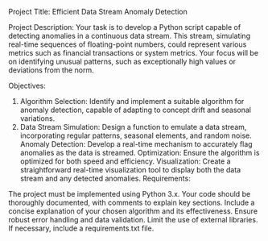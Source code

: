 Project Title:
Efficient Data Stream Anomaly Detection


Project Description:
Your task is to develop a Python script capable of detecting anomalies in a continuous data stream. This stream, simulating real-time sequences of floating-point numbers, could represent various metrics such as financial transactions or system metrics. Your focus will be on identifying unusual patterns, such as exceptionally high values or deviations from the norm.


Objectives:

1. Algorithm Selection: Identify and implement a suitable algorithm for anomaly detection, capable of adapting to concept drift and seasonal variations.
2. Data Stream Simulation: Design a function to emulate a data stream, incorporating regular patterns, seasonal elements, and random noise.
Anomaly Detection: Develop a real-time mechanism to accurately flag anomalies as the data is streamed.
Optimization: Ensure the algorithm is optimized for both speed and efficiency.
Visualization: Create a straightforward real-time visualization tool to display both the data stream and any detected anomalies.
Requirements:

The project must be implemented using Python 3.x.
Your code should be thoroughly documented, with comments to explain key sections.
Include a concise explanation of your chosen algorithm and its effectiveness.
Ensure robust error handling and data validation.
Limit the use of external libraries. If necessary, include a requirements.txt file.
